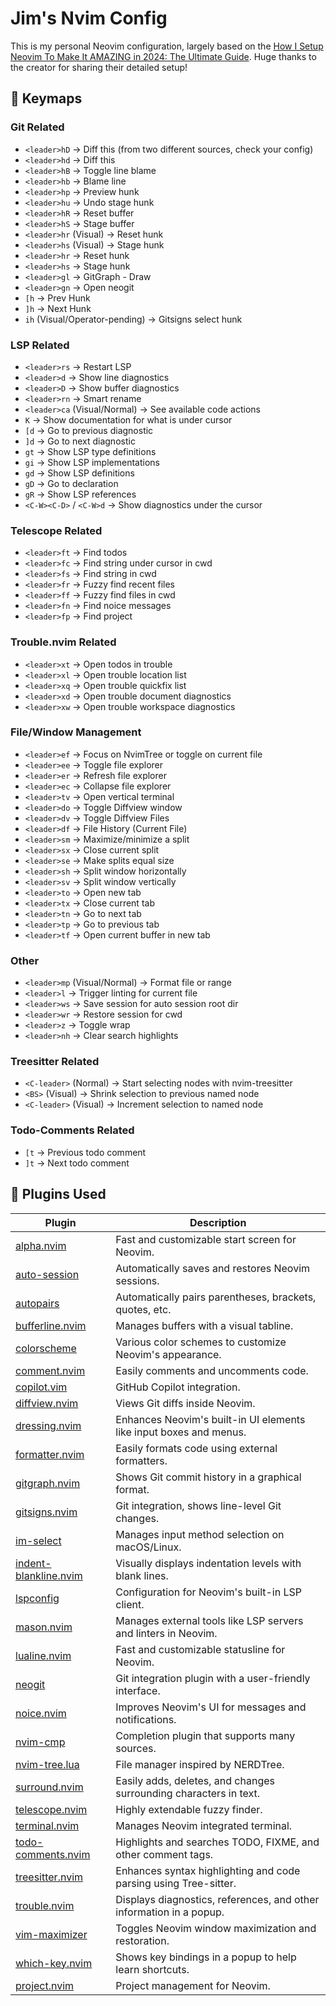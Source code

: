 # Jim's Nvim Config

This is my personal Neovim configuration, largely based on the [How I Setup Neovim To Make It AMAZING in 2024: The Ultimate Guide](https://www.youtube.com/watch?v=6pAG3BHurdM). Huge thanks to the creator for sharing their detailed setup!

## 🔧 Keymaps

### Git Related

- `<leader>hD` → Diff this (from two different sources, check your config)
- `<leader>hd` → Diff this
- `<leader>hB` → Toggle line blame
- `<leader>hb` → Blame line
- `<leader>hp` → Preview hunk
- `<leader>hu` → Undo stage hunk
- `<leader>hR` → Reset buffer
- `<leader>hS` → Stage buffer
- `<leader>hr` (Visual) → Reset hunk
- `<leader>hs` (Visual) → Stage hunk
- `<leader>hr` → Reset hunk
- `<leader>hs` → Stage hunk
- `<leader>gl` → GitGraph - Draw
- `<leader>gn` → Open neogit
- `[h` → Prev Hunk
- `]h` → Next Hunk
- `ih` (Visual/Operator-pending) → Gitsigns select hunk

### LSP Related

- `<leader>rs` → Restart LSP
- `<leader>d` → Show line diagnostics
- `<leader>D` → Show buffer diagnostics
- `<leader>rn` → Smart rename
- `<leader>ca` (Visual/Normal) → See available code actions
- `K` → Show documentation for what is under cursor
- `[d` → Go to previous diagnostic
- `]d` → Go to next diagnostic
- `gt` → Show LSP type definitions
- `gi` → Show LSP implementations
- `gd` → Show LSP definitions
- `gD` → Go to declaration
- `gR` → Show LSP references
- `<C-W><C-D>` / `<C-W>d` → Show diagnostics under the cursor

### Telescope Related

- `<leader>ft` → Find todos
- `<leader>fc` → Find string under cursor in cwd
- `<leader>fs` → Find string in cwd
- `<leader>fr` → Fuzzy find recent files
- `<leader>ff` → Fuzzy find files in cwd
- `<leader>fn` → Find noice messages
- `<leader>fp` → Find project

### Trouble.nvim Related

- `<leader>xt` → Open todos in trouble
- `<leader>xl` → Open trouble location list
- `<leader>xq` → Open trouble quickfix list
- `<leader>xd` → Open trouble document diagnostics
- `<leader>xw` → Open trouble workspace diagnostics

### File/Window Management

- `<leader>ef` → Focus on NvimTree or toggle on current file
- `<leader>ee` → Toggle file explorer
- `<leader>er` → Refresh file explorer
- `<leader>ec` → Collapse file explorer
- `<leader>tv` → Open vertical terminal
- `<leader>do` → Toggle Diffview window
- `<leader>dv` → Toggle Diffview Files
- `<leader>df` → File History (Current File)
- `<leader>sm` → Maximize/minimize a split
- `<leader>sx` → Close current split
- `<leader>se` → Make splits equal size
- `<leader>sh` → Split window horizontally
- `<leader>sv` → Split window vertically
- `<leader>to` → Open new tab
- `<leader>tx` → Close current tab
- `<leader>tn` → Go to next tab
- `<leader>tp` → Go to previous tab
- `<leader>tf` → Open current buffer in new tab

### Other

- `<leader>mp` (Visual/Normal) → Format file or range
- `<leader>l` → Trigger linting for current file
- `<leader>ws` → Save session for auto session root dir
- `<leader>wr` → Restore session for cwd
- `<leader>z` → Toggle wrap
- `<leader>nh` → Clear search highlights

### Treesitter Related

- `<C-leader>` (Normal) → Start selecting nodes with nvim-treesitter
- `<BS>` (Visual) → Shrink selection to previous named node
- `<C-leader>` (Visual) → Increment selection to named node

### Todo-Comments Related

- `[t` → Previous todo comment
- `]t` → Next todo comment

## 📂 Plugins Used

| Plugin                                                                          | Description                                                         |
| ------------------------------------------------------------------------------- | ------------------------------------------------------------------- |
| [alpha.nvim](https://github.com/goolord/alpha-nvim)                             | Fast and customizable start screen for Neovim.                      |
| [auto-session](https://github.com/rmagatti/auto-session)                        | Automatically saves and restores Neovim sessions.                   |
| [autopairs](https://github.com/windwp/nvim-autopairs)                           | Automatically pairs parentheses, brackets, quotes, etc.             |
| [bufferline.nvim](https://github.com/akinsho/bufferline.nvim)                   | Manages buffers with a visual tabline.                              |
| [colorscheme](https://github.com/rockerBOO/awesome-neovim)                      | Various color schemes to customize Neovim's appearance.             |
| [comment.nvim](https://github.com/numToStr/Comment.nvim)                        | Easily comments and uncomments code.                                |
| [copilot.vim](https://github.com/github/copilot.vim)                            | GitHub Copilot integration.                                         |
| [diffview.nvim](https://github.com/sindrets/diffview.nvim)                      | Views Git diffs inside Neovim.                                      |
| [dressing.nvim](https://github.com/stevearc/dressing.nvim)                      | Enhances Neovim's built-in UI elements like input boxes and menus.  |
| [formatter.nvim](https://github.com/mhartington/formatter.nvim)                 | Easily formats code using external formatters.                      |
| [gitgraph.nvim](https://github.com/rhysd/gitgraph.vim)                          | Shows Git commit history in a graphical format.                     |
| [gitsigns.nvim](https://github.com/lewis6991/gitsigns.nvim)                     | Git integration, shows line-level Git changes.                      |
| [im-select](https://github.com/dream7/im-select)                                | Manages input method selection on macOS/Linux.                      |
| [indent-blankline.nvim](https://github.com/lukas-reineke/indent-blankline.nvim) | Visually displays indentation levels with blank lines.              |
| [lspconfig](https://github.com/neovim/nvim-lspconfig)                           | Configuration for Neovim's built-in LSP client.                     |
| [mason.nvim](https://github.com/williamboman/mason.nvim)                        | Manages external tools like LSP servers and linters in Neovim.      |
| [lualine.nvim](https://github.com/nvim-lualine/lualine.nvim)                    | Fast and customizable statusline for Neovim.                        |
| [neogit](https://github.com/TimUntersberger/neogit)                             | Git integration plugin with a user-friendly interface.              |
| [noice.nvim](https://github.com/folke/noice.nvim)                               | Improves Neovim's UI for messages and notifications.                |
| [nvim-cmp](https://github.com/hrsh7th/nvim-cmp)                                 | Completion plugin that supports many sources.                       |
| [nvim-tree.lua](https://github.com/kyazdani42/nvim-tree.lua)                    | File manager inspired by NERDTree.                                  |
| [surround.nvim](https://github.com/kylechui/nvim-surround)                      | Easily adds, deletes, and changes surrounding characters in text.   |
| [telescope.nvim](https://github.com/nvim-telescope/telescope.nvim)              | Highly extendable fuzzy finder.                                     |
| [terminal.nvim](https://github.com/neovim/nvim-lua-guide)                       | Manages Neovim integrated terminal.                                 |
| [todo-comments.nvim](https://github.com/folke/todo-comments.nvim)               | Highlights and searches TODO, FIXME, and other comment tags.        |
| [treesitter.nvim](https://github.com/nvim-treesitter/nvim-treesitter)           | Enhances syntax highlighting and code parsing using Tree-sitter.    |
| [trouble.nvim](https://github.com/folke/trouble.nvim)                           | Displays diagnostics, references, and other information in a popup. |
| [vim-maximizer](https://github.com/szw/vim-maximizer)                           | Toggles Neovim window maximization and restoration.                 |
| [which-key.nvim](https://github.com/folke/which-key.nvim)                       | Shows key bindings in a popup to help learn shortcuts.              |
| [project.nvim](https://github.com/ahmedkhalf/project.nvim)                      | Project management for Neovim.                                      |

